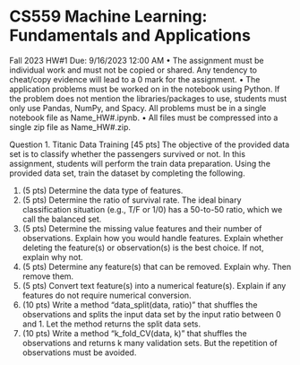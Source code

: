 # CS559 Machine Learning: Fundamentals and Applications
Fall 2023 HW#1
Due: 9/16/2023 12:00 AM
• The assignment must be individual work and must not be copied or shared. Any tendency to cheat/copy evidence will lead to a 0 mark for the assignment.
• The application problems must be worked on in the notebook using Python. If the problem does not mention the libraries/packages to use, students must only use Pandas, NumPy, and Spacy. All problems must be in a single notebook file as Name_HW#.ipynb.
• All files must be compressed into a single zip file as Name_HW#.zip.
 
 
Question 1. Titanic Data Training [45 pts]
The objective of the provided data set is to classify whether the passengers survived or not. In this assignment, students will perform the train data preparation. Using the provided data set, train the dataset by completing the following.
 
1. (5 pts) Determine the data type of features.
2. (5 pts) Determine the ratio of survival rate. The ideal binary classification situation (e.g., T/F or 1/0) has a 50-to-50 ratio, which we call the balanced set.
3. (5 pts) Determine the missing value features and their number of observations. Explain how you would handle features. Explain whether deleting the feature(s) or observation(s) is the best choice. If not, explain why not.
4. (5 pts) Determine any feature(s) that can be removed. Explain why. Then remove them.
5. (5 pts) Convert text feature(s) into a numerical feature(s). Explain if any features do not require numerical conversion.
6. (10 pts) Write a method “data_split(data, ratio)” that shuffles the observations and splits the input data set by the input ratio between 0 and 1. Let the method returns the split data sets.
7. (10 pts) Write a method “k_fold_CV(data, k)” that shuffles the observations and returns k many validation sets. But the repetition of observations must be avoided.